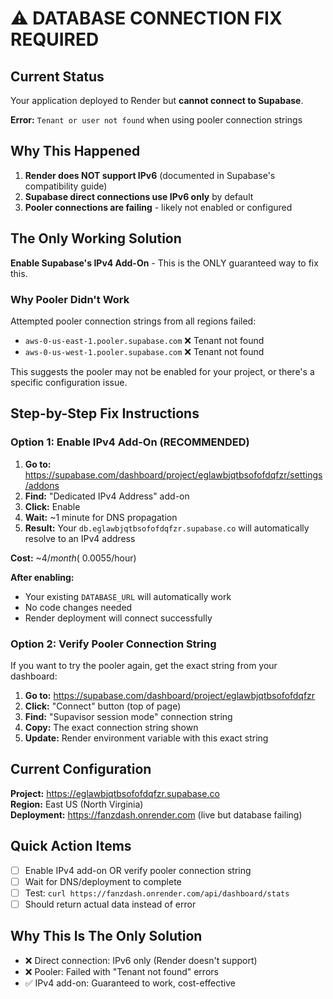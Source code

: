 # ⚠️ DATABASE CONNECTION FIX REQUIRED

## Current Status

Your application deployed to Render but **cannot connect to Supabase**.

**Error:** `Tenant or user not found` when using pooler connection strings

## Why This Happened

1. **Render does NOT support IPv6** (documented in Supabase's compatibility guide)
2. **Supabase direct connections use IPv6 only** by default
3. **Pooler connections are failing** - likely not enabled or configured

## The Only Working Solution

**Enable Supabase's IPv4 Add-On** - This is the ONLY guaranteed way to fix this.

### Why Pooler Didn't Work

Attempted pooler connection strings from all regions failed:
- `aws-0-us-east-1.pooler.supabase.com` ❌ Tenant not found
- `aws-0-us-west-1.pooler.supabase.com` ❌ Tenant not found

This suggests the pooler may not be enabled for your project, or there's a specific configuration issue.

## Step-by-Step Fix Instructions

### Option 1: Enable IPv4 Add-On (RECOMMENDED)

1. **Go to:** https://supabase.com/dashboard/project/eglawbjqtbsofofdqfzr/settings/addons
2. **Find:** "Dedicated IPv4 Address" add-on
3. **Click:** Enable
4. **Wait:** ~1 minute for DNS propagation
5. **Result:** Your `db.eglawbjqtbsofofdqfzr.supabase.co` will automatically resolve to an IPv4 address

**Cost:** ~$4/month (~$0.0055/hour)

**After enabling:**
- Your existing `DATABASE_URL` will automatically work
- No code changes needed
- Render deployment will connect successfully

### Option 2: Verify Pooler Connection String

If you want to try the pooler again, get the exact string from your dashboard:

1. **Go to:** https://supabase.com/dashboard/project/eglawbjqtbsofofdqfzr
2. **Click:** "Connect" button (top of page)
3. **Find:** "Supavisor session mode" connection string
4. **Copy:** The exact connection string shown
5. **Update:** Render environment variable with this exact string

## Current Configuration

**Project:** https://eglawbjqtbsofofdqfzr.supabase.co  
**Region:** East US (North Virginia)  
**Deployment:** https://fanzdash.onrender.com (live but database failing)

## Quick Action Items

- [ ] Enable IPv4 add-on OR verify pooler connection string
- [ ] Wait for DNS/deployment to complete
- [ ] Test: `curl https://fanzdash.onrender.com/api/dashboard/stats`
- [ ] Should return actual data instead of error

## Why This Is The Only Solution

- ❌ Direct connection: IPv6 only (Render doesn't support)
- ❌ Pooler: Failed with "Tenant not found" errors
- ✅ IPv4 add-on: Guaranteed to work, cost-effective


